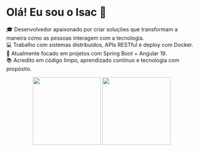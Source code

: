 # Olá! Eu sou o Isac 👋

🎓 Desenvolvedor apaixonado por criar soluções que transformam a maneira 
como as pessoas interagem com a tecnologia.  
💻 Trabalho com sistemas distribuídos, APIs RESTful e deploy com Docker.  
🎯 Atualmente focado em projetos com Spring Boot + Angular 19.  
📚 Acredito em código limpo, aprendizado contínuo e tecnologia com propósito.

<div align="center">
  <img height="180em" src="https://github-readme-stats.vercel.app/api?username=isaccanedo&show_icons=true&theme=dracula&include_all_commits=true&count_private=true"/>
  <img height="180em" src="https://github-readme-stats.vercel.app/api/top-langs/?username=isaccanedo&layout=compact&langs_count=7&theme=dracula"/>
</div>
 
  <!--
  

<div align="center">
  <img src="https://github-profile-trophy.vercel.app/?username=isaccanedo&theme=dracula&row=1&column=6" alt="trofeus" />
</div>

<!--![Snake animation](https://github.com/isaccanedo/isaccanedo/blob/output/github-contribution-grid-snake.svg)-->


<!--
**isaccanedo/isaccanedo** is a ✨ _special_ ✨ repository because its `README.md` (this file) appears on your GitHub profile.

Here are some ideas to get you started:

- 🔭 I’m currently working on ...
- 🌱 I’m currently learning ...
- 👯 I’m looking to collaborate on ...
- 🤔 I’m looking for help with ...
- 💬 Ask me about ...
- 📫 How to reach me: ...
- 😄 Pronouns: ...
- ⚡ Fun fact: ...

-->

<!--
### Observing → Reasoning → Acting
-->
